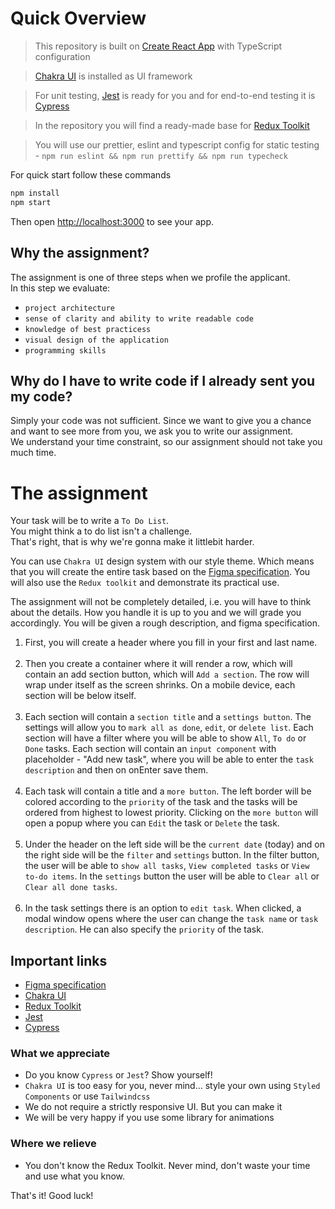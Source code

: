 # Quick Overview

> This repository is built on [Create React App](https://github.com/facebook/create-react-app) with TypeScript configuration

> [Chakra UI](https://chakra-ui.com/) is installed as UI framework

> For unit testing, [Jest](https://jestjs.io/) is ready for you and for end-to-end testing it is [Cypress](https://www.cypress.io/)

> In the repository you will find a ready-made base for [Redux Toolkit](https://redux-toolkit.js.org/)

> You will use our prettier, eslint and typescript config for static testing - `npm run eslint && npm run prettify && npm run typecheck`

For quick start follow these commands

```sh
npm install
npm start
```

Then open [http://localhost:3000](http://localhost:3000/) to see your app.<br>

## Why the assignment?

The assignment is one of three steps when we profile the applicant.<br>In this step we evaluate:

- `project architecture`
- `sense of clarity and ability to write readable code`
- `knowledge of best practicess`
- `visual design of the application`
- `programming skills`

## Why do I have to write code if I already sent you my code?

Simply your code was not sufficient. Since we want to give you a chance and want to see more from you, we ask you to write our assignment.<br>
We understand your time constraint, so our assignment should not take you much time.

# The assignment

Your task will be to write a `To Do List`.<br>
You might think a to do list isn't a challenge. <br>
That's right, that is why we're gonna make it littlebit harder.
<br>

You can use `Chakra UI` design system with our style theme. Which means that you will create the entire task based on the [Figma specification](https://www.figma.com/file/JoD25P1n4ALPTdt1wesM1S/Platforma-onboarding). You will also use the `Redux toolkit` and demonstrate its practical use.

The assignment will not be completely detailed, i.e. you will have to think about the details. How you handle it is up to you and we will grade you accordingly. You will be given a rough description, and figma specification.

1. First, you will create a header where you fill in your first and last name.<br><br>
2. Then you create a container where it will render a row, which will contain an add section button, which will `Add a section`. The row will wrap under itself as the screen shrinks. On a mobile device, each section will be below itself.<br><br>
3. Each section will contain a `section title` and a `settings button`. The settings will allow you to `mark all as done`, `edit`, or `delete list`. Each section will have a filter where you will be able to show `All`, `To do` or `Done` tasks. Each section will contain an `input component` with placeholder - "Add new task", where you will be able to enter the `task description` and then on onEnter save them.<br><br>
4. Each task will contain a title and a `more button`. The left border will be colored according to the `priority` of the task and the tasks will be ordered from highest to lowest priority. Clicking on the `more button` will open a popup where you can `Edit` the task or `Delete` the task.<br><br>
5. Under the header on the left side will be the `current date` (today) and on the right side will be the `filter` and `settings` button. In the filter button, the user will be able to `show all tasks`, `View completed tasks` or `View to-do items`. In the `settings` button the user will be able to `Clear all` or `Clear all done tasks`.<br><br>
6. In the task settings there is an option to `edit task`. When clicked, a modal window opens where the user can change the `task name` or `task description`. He can also specify the `priority` of the task.

## Important links

- [Figma specification](https://www.figma.com/file/JoD25P1n4ALPTdt1wesM1S/Platforma-onboarding)
- [Chakra UI](https://chakra-ui.com/)
- [Redux Toolkit](https://redux-toolkit.js.org/)
- [Jest](https://jestjs.io/)
- [Cypress](https://www.cypress.io/)

### What we appreciate

- Do you know `Cypress` or `Jest`? Show yourself!
- `Chakra UI` is too easy for you, never mind... style your own using `Styled Components` or use `Tailwindcss`
- We do not require a strictly responsive UI. But you can make it
- We will be very happy if you use some library for animations

### Where we relieve

- You don't know the Redux Toolkit. Never mind, don't waste your time and use what you know.

That's it! Good luck!
